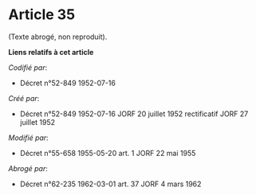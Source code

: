 # Article 35

(Texte abrogé, non reproduit).

**Liens relatifs à cet article**

_Codifié par_:

  - Décret n°52-849 1952-07-16

_Créé par_:

  - Décret n°52-849 1952-07-16 JORF 20 juillet 1952 rectificatif JORF 27 juillet 1952

_Modifié par_:

  - Décret n°55-658 1955-05-20 art. 1 JORF 22 mai 1955

_Abrogé par_:

  - Décret n°62-235 1962-03-01 art. 37 JORF 4 mars 1962
